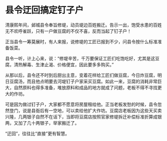# 县令迂回搞定钉子户

清康熙年间，邺城县令奉旨修堤，动员堤边百姓搬迁。告示一出，饱受水患的百姓无不欢呼雀跃，只有一户做豆腐的不仅不喜，反而当起了钉子户！ 

正当县令一筹莫展时，有人来报，说修堤的工匠已报到不少，问县令按什么标准准备饭菜。 

县令一听，计上心来，说：“修堤辛苦，千万要保证工匠们吃饱吃好，尤其是这豆腐，清热解毒、生津止渴、价格便宜，因此要多多购买。” 

从那以后，县令还不时到后厨出主意，变着花样给工匠们做豆腐，今日炸豆腐，明日豆腐汤，而且他点明要去河堤钉子户家采买豆腐。如此一来，豆腐的消耗非常巨大，自然原料也得多准备，堆放原料和成品的地方就成了问题，老板不得不寻找更大的作坊。 

可是因为做过钉子户，大家都不愿意将房屋租给他。正当老板发愁的时候，县令忽然登门，说是县衙后有一空地，可以卖给他扩大作坊。豆腐店老板因为这些天买卖兴隆，几两银子自然不在话下，当即将豆腐店按照官家修堤拆迁补偿标准折算成银两，又加了几十两银子，举家搬迁了。 

“迂回”，往往比“直接”更有智慧。